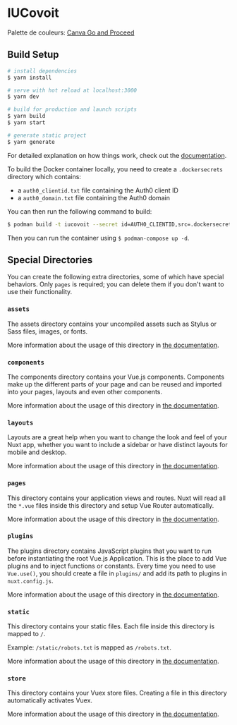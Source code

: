 # IUCovoit

Palette de couleurs: [Canva Go and Proceed](https://www.canva.com/colors/color-palettes/go-and-proceed/)

## Build Setup

```bash
# install dependencies
$ yarn install

# serve with hot reload at localhost:3000
$ yarn dev

# build for production and launch scripts
$ yarn build
$ yarn start

# generate static project
$ yarn generate
```

For detailed explanation on how things work, check out the [documentation](https://nuxtjs.org).

To build the Docker container locally, 
you need to create a `.dockersecrets` directory which contains:
- a `auth0_clientid.txt` file containing the Auth0 client ID
- a `auth0_domain.txt` file containing the Auth0 domain

You can then run the following command to build:
```bash
$ podman build -t iucovoit --secret id=AUTH0_CLIENTID,src=.dockersecrets/auth0_clientid.txt --secret id=AUTH0_DOMAIN,src=.dockersecrets/auth0_domain.txt .
```

Then you can run the container using `$ podman-compose up -d`.

## Special Directories

You can create the following extra directories, some of which have special behaviors. Only `pages` is required; you can delete them if you don't want to use their functionality.

### `assets`

The assets directory contains your uncompiled assets such as Stylus or Sass files, images, or fonts.

More information about the usage of this directory in [the documentation](https://nuxtjs.org/docs/2.x/directory-structure/assets).

### `components`

The components directory contains your Vue.js components. Components make up the different parts of your page and can be reused and imported into your pages, layouts and even other components.

More information about the usage of this directory in [the documentation](https://nuxtjs.org/docs/2.x/directory-structure/components).

### `layouts`

Layouts are a great help when you want to change the look and feel of your Nuxt app, whether you want to include a sidebar or have distinct layouts for mobile and desktop.

More information about the usage of this directory in [the documentation](https://nuxtjs.org/docs/2.x/directory-structure/layouts).


### `pages`

This directory contains your application views and routes. Nuxt will read all the `*.vue` files inside this directory and setup Vue Router automatically.

More information about the usage of this directory in [the documentation](https://nuxtjs.org/docs/2.x/get-started/routing).

### `plugins`

The plugins directory contains JavaScript plugins that you want to run before instantiating the root Vue.js Application. This is the place to add Vue plugins and to inject functions or constants. Every time you need to use `Vue.use()`, you should create a file in `plugins/` and add its path to plugins in `nuxt.config.js`.

More information about the usage of this directory in [the documentation](https://nuxtjs.org/docs/2.x/directory-structure/plugins).

### `static`

This directory contains your static files. Each file inside this directory is mapped to `/`.

Example: `/static/robots.txt` is mapped as `/robots.txt`.

More information about the usage of this directory in [the documentation](https://nuxtjs.org/docs/2.x/directory-structure/static).

### `store`

This directory contains your Vuex store files. Creating a file in this directory automatically activates Vuex.

More information about the usage of this directory in [the documentation](https://nuxtjs.org/docs/2.x/directory-structure/store).

